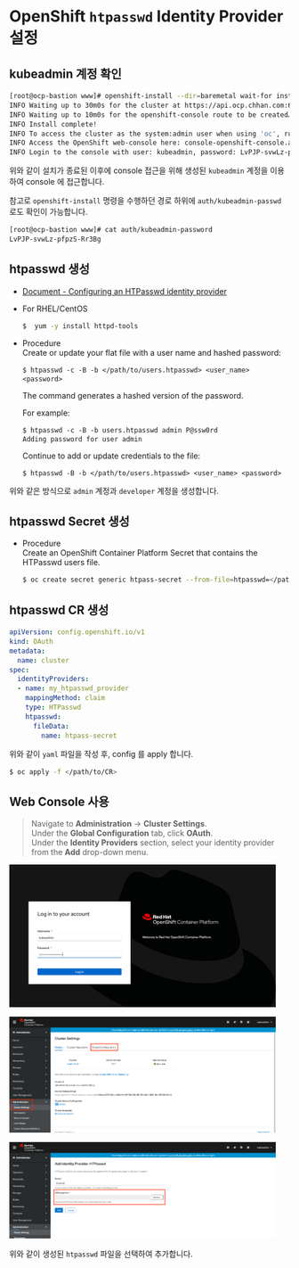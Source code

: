 # OpenShift `htpasswd` Identity Provider 설정

## kubeadmin 계정 확인
```bash
[root@ocp-bastion www]# openshift-install --dir=baremetal wait-for install-complete
INFO Waiting up to 30m0s for the cluster at https://api.ocp.chhan.com:6443 to initialize…
INFO Waiting up to 10m0s for the openshift-console route to be created…
INFO Install complete!
INFO To access the cluster as the system:admin user when using 'oc', run 'export KUBECONFIG=/exports/www/auth/kubeconfig'
INFO Access the OpenShift web-console here: console-openshift-console.apps.ocp.chhan.com
INFO Login to the console with user: kubeadmin, password: LvPJP-svwLz-pfpzS-Rr3Bg
```   
위와 같이 설치가 종료된 이후에 console 접근을 위해 생성된 `kubeadmin` 계정을 이용하여 console 에 접근합니다.   
   
참고로 `openshift-install` 명령을 수행하던 경로 하위에 `auth/kubeadmin-passwd` 로도 확인이 가능합니다.   
```bash
[root@ocp-bastion www]# cat auth/kubeadmin-password
LvPJP-svwLz-pfpzS-Rr3Bg
```   
   
## htpasswd 생성
* [Document - Configuring an HTPasswd identity provider](https://docs.openshift.com/container-platform/4.4/authentication/identity_providers/configuring-htpasswd-identity-provider.html)   
   
* For RHEL/CentOS
    ```bash
    $  yum -y install httpd-tools    
    ```   
   
+ Procedure   
Create or update your flat file with a user name and hashed password:
    ```base
    $ htpasswd -c -B -b </path/to/users.htpasswd> <user_name> <password>
    ```
    The command generates a hashed version of the password.   
       
    For example:
    ```base
    $ htpasswd -c -B -b users.htpasswd admin P@ssw0rd
    Adding password for user admin
    ```
    Continue to add or update credentials to the file:
    ```base
    $ htpasswd -B -b </path/to/users.htpasswd> <user_name> <password>
    ```
   
위와 같은 방식으로 `admin` 계정과 `developer` 계정을 생성합니다.   
   
## htpasswd Secret 생성
* Procedure   
    Create an OpenShift Container Platform Secret that contains the HTPasswd users file.
    ```bash
    $ oc create secret generic htpass-secret --from-file=htpasswd=</path/to/users.htpasswd> -n openshift-config
    ```
## htpasswd CR 생성
```yaml
apiVersion: config.openshift.io/v1
kind: OAuth
metadata:
  name: cluster
spec:
  identityProviders:
  - name: my_htpasswd_provider 
    mappingMethod: claim 
    type: HTPasswd
    htpasswd:
      fileData:
        name: htpass-secret 
```
위와 같이 `yaml` 파일을 작성 후, config 를 apply 합니다.  
```bash
$ oc apply -f </path/to/CR>
```

## Web Console 사용
> Navigate to **Administration** → **Cluster Settings**.    
> Under the **Global Configuration** tab, click **OAuth**.    
> Under the **Identity Providers** section, select your identity provider from the **Add** drop-down menu.    

<img src="/asset/d/1.png" style="max-width: 95%; height: auto;"></p>
   
<img src="/asset/d/2.png" style="max-width: 95%; height: auto;"></p>
   
<img src="/asset/d/3.png" style="max-width: 95%; height: auto;"></p>
위와 같이 생성된 `htpasswd` 파일을 선택하여 추가합니다.   

   
